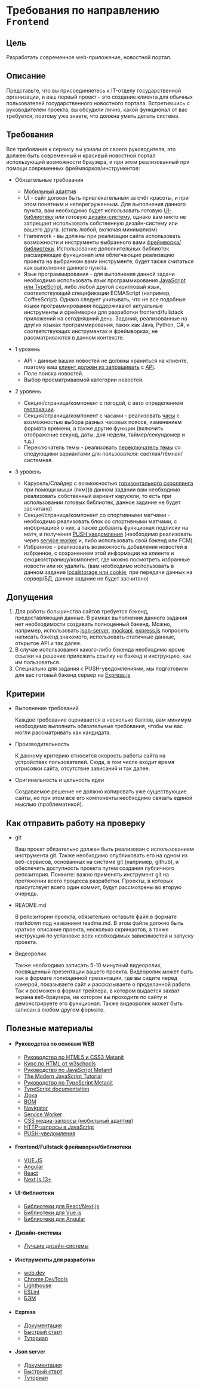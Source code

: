 # Требования по направлению `Frontend`

## Цель
Разработать современное web-приложение, новостной портал.

## Описание
Представьте, что вы присоединяетесь к IT-отделу государственной организации, и ваш первый проект – это создание 
клиента для обычных пользователей государственного новостного портала. Встретившись с руководителем проекта, 
вы обсудили лично, какой функционал от вас требуется, поэтому уже знаете, что должна уметь делать система.

## Требования
Все требования к сервису вы узнали от своего руководителя, это должен быть современный и красивый новостной портал 
использующий возможности браузера, и при этом реализованный при помощи современных фреймворков/инструментов:

* Обязательные требования
  * [Мобильный адаптив](#руководства-по-основам-web)
  * UI - сайт должен быть привлекательным за счёт красоты, и при этом понятным и неперегруженным. Для выполнения данного пункта, вам необходимо будет использовать готовую [UI-библиотеку](#ui-библиотеки) или готовую [дизайн-систему](#дизайн-системы), однако вам никто не запрещает использовать собственную дизайн-систему или вашего друга. (стиль любой, включая минимализм)
  * Framework - вы должны при реализации сайта использовать возможности и инструменты выбранного вами [фреймворка/библиотеки](#frontendfullstack-фреймворкибиблиотеки). Использование дополнительных библиотек расширяющие функционал или облегчающие реализацию проекта на выбранном вами инструменте, будет также считаться как выполнение данного пункта.
  * Язык программирования - для выполнения данной задачи необходимо использовать язык программирования [JavaScript или TypeScript](#руководства-по-основам-web), либо любой другой скриптовый язык, соответствующий спецификации ECMAScript (например, CoffeeScript). Однако следует учитывать, что не все подобные языки программирования поддерживают актуальные инструменты и фреймворки для разработки frontend/fullstack приложений на сегодняшний день. Задания, реализованные на других языках программирования, таких как Java, Python, C#, и соответствующих инструментах и фреймворках, не рассматриваются в данном контексте.


* 1 уровень
  * API - данные ваших новостей не должны храниться на клиенте, поэтому ваш [клиент должен их запрашивать](#руководства-по-основам-web) с [API](#допущения).
  * Поле поиска новостей.
  * Выбор просматриваемой категории новостей.


* 2 уровень
  * Секция/страница/компонент с погодой, с авто определением [геолокации](#руководства-по-основам-web).
  * Секция/страница/компонент с часами - реализовать [часы](#руководства-по-основам-web) с возможностью выбора разных часовых поясов, изменением формата времени, а также другие функции (включить отображение секунд, даты, дня недели, таймер/секундомер и т.д.)
  * Переключатель темы - реализовать [переключатель темы](#руководства-по-основам-web) со следующими вариантами для пользователя: светлая/тёмная/системная.


* 3 уровень
  * Карусель/Слайдер с возможностью [горизонтального скроллинга](#руководства-по-основам-web) при помощи мыши (лкм)(в данном задании вам необходимо реализовать собственный вариант карусели, то есть при использовании готовых библиотек, данное задание не будет засчитано)
  * Секция/страница/компонент со спортивными матчами - необходимо реализовать блок со спортивными матчами, с информацией о них, а также добавить функционал подписки на матч, и получения [PUSH уведомления](#руководства-по-основам-web) (необходимо реализовать через [service worker](#руководства-по-основам-web) и, либо использовать свой бэкенд или FCM).
  * Избранное - реализовать возможность добавления новостей в избранное, с сохранением этой информации на клиенте и секцию/страницу/компонент, где можно посмотреть избранные новости или их удалить. (вам необходимо использовать в данном задание [localstorage или cookie](#руководства-по-основам-web), при передаче данных на сервер/БД, данное задание не будет засчитано)


## Допущения
1. Для работы большинства сайтов требуется бэкенд, предоставляющий данные. В рамках выполнения данного задания нет необходимости создавать полноценный бэкенд. Можно, например, использовать [json-server](#json-server), [mockapi](https://mockapi.io/), [express.js](#express) попросить написать бэкенд знакомого, использовать статичные данные, открытое API и так далее.
2. В случае использования какого-либо бэкенда необходимо кроме ссылки на решение приложить ссылку на бэкенд и инструкцию, как им пользоваться.
3. Специально для задания с PUSH-уведомлениями, мы подготовили для вас готовый бэкенд сервер на [Express.js](https://github.com/RTUITLab/Service-Worker-Express)

## Критерии
* Выполнение требований
  
  Каждое требование оценивается в несколько баллов, вам минимум необходимо выполнить обязательные требования, чтобы мы вас могли рассматривать как кандидата.


* Производительность
  
  К данному критерию относится скорость работы сайта на устройствах пользователей. Сюда, в том числе входит время отрисовки сайта, отсутствие зависаний и так далее.


* Оригинальность и цельность идеи
  
  Создаваемое решение не должно копировать уже существующие сайты, но при этом все его компоненты необходимо связать единой мыслью (проблематикой).


## Как отправить работу на проверку
* git

  Ваш проект обязательно должен быть реализован с использованием инструмента git. Также необходимо опубликовать его на одном из веб-сервисов, основанных на системе git (например, github), и обеспечить доступность проекта путем создания публичного репозитория. Помните: важно применять инструмент git на протяжении всего процесса разработки. Проекты, в которых присутствует всего один коммит, будут рассмотрены во вторую очередь.


* README.md

  В репозитории проекта, обязательно оставьте файл в формате markdown под названием readme.md. В этом файле должно быть краткое описание проекта, несколько скриншотов, а также инструкция по установке всех необходимых зависимостей и запуску проекта.


* Видеоролик

  Также необходимо записать 5-10 минутный видеоролик, посвященный презентации вашего проекта. Видеоролик может быть как в формате полноценной презентации, где вы сидите перед камерой, показываете сайт и рассказываете о проделанной работе. Так и возможен в формат трейлера, в котором выдается захват экрана веб-браузера, на котором вы проходите по сайту и демонстрируете его функционал. Также видеоролик может быть записан в любом другом формате.

## Полезные материалы

* ####  Руководства по основам WEB
    * [Руководство по HTML5 и CSS3 Metanit](https://metanit.com/web/html5/)
    * [Курс по HTML от w3schools](https://www.w3schools.com/html/)
    * [Руководство по JavaScript Metanit](https://metanit.com/web/javascript/)
    * [The Modern JavaScript Tutorial](https://javascript.info/)
    * [Руководство по TypeScript Metanit](https://metanit.com/web/typescript/)
    * [TypeScript documentation](https://www.typescriptlang.org/docs/home.html)
    * [Дока](https://doka.guide/)
    * [BOM](https://doka.guide/js/bom/)
    * [Navigator](https://doka.guide/js/window-navigator/)
    * [Service Worker](https://habr.com/ru/companies/2gis/articles/345552/)
    * [CSS медиа-запросы (мобильный адаптив)](https://itchief.ru/html-and-css/media-queries)
    * [HTTP-запросы в JavaScript](https://fruntend.com/posts/sposoby-otpravki-http-zaprosov-v-javascript)
    * [PUSH-уведомления](https://habr.com/ru/companies/ruvds/articles/350486/)


* ####  Frontend/Fullstack фреймворки/библиотеки
    * [VUE.JS](https://ru.vuejs.org/v2/guide/)
    * [Angular](https://angular.io/docs)
    * [React](https://reactjs.org/docs/getting-started.html)
    * [Next.js 13+](https://nextjs.org/docs)


* ####  UI-библиотеки
  * [Библиотеки для React/Next.js](https://www.codeinwp.com/blog/react-ui-component-libraries-frameworks/)
  * [Библиотеки для Vue.js](https://athemes.com/collections/vue-ui-component-libraries/)
  * [Библиотеки для Angular](https://themeselection.com/angular-ui-component-libraries/)


* ####  Дизайн-системы
  * [Лучшие дизайн-системы](https://skillbox.ru/media/design/biggest-design-systems/)


* ####  Инструменты для разработки
    * [web.dev](https://web.dev/)
    * [Chrome DevTools](https://developer.chrome.com/docs/devtools/)
    * [Lighthouse](https://developers.google.com/web/tools/lighthouse)
    * [ESLint](https://eslint.org/)
    * [БЭМ](https://ru.bem.info/)


* #### Express
  * [Документация](https://expressjs.com/en/api.html)
  * [Быстрый старт](https://expressjs.com/en/starter/installing.html)
  * [Туториал](https://youtu.be/9EtkpCzqZu0?si=tzBrbpODUB5v3eSP)


* #### Json server
  * [Документация](https://github.com/typicode/json-server)
  * [Быстрый старт](https://medium.com/codingthesmartway-com-blog/create-a-rest-api-with-json-server-36da8680136d)
  * [Туториал](https://youtu.be/odwOkxkmVH8?si=FsvC5MAwE3X2ns2j)
